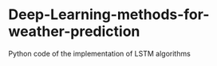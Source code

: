# Deep-Learning-methods-for-weather-prediction
Python code of the implementation of LSTM algorithms 
